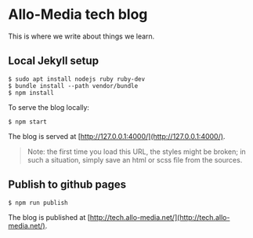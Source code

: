 # Allo-Media tech blog

This is where we write about things we learn.

## Local Jekyll setup

```
$ sudo apt install nodejs ruby ruby-dev
$ bundle install --path vendor/bundle
$ npm install
```

To serve the blog locally:

```
$ npm start
```

The blog is served at [http://127.0.0.1:4000/](http://127.0.0.1:4000/).

> Note: the first time you load this URL, the styles might be broken; in such a
> situation, simply save an html or scss file from the sources.

## Publish to github pages

```
$ npm run publish
```

The blog is published at [http://tech.allo-media.net/](http://tech.allo-media.net/).
